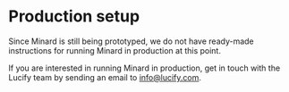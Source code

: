 
# Production setup

Since Minard is still being prototyped, we do not have ready-made
instructions for running Minard in production at this point.

If you are interested in running Minard in
production, get in touch with the Lucify
team by sending an email to info@lucify.com.
